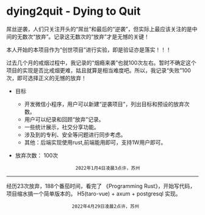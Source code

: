 # dying2quit - Dying to Quit

屌丝逆袭，人们只关注开头的“屌丝”和最后的“逆袭”，但实际上最应该关注的是中间的无数次“放弃”。记录这无数次的“放弃”才是无憾的关键！

本人开始的本项目作为“创世项目”进行实验，即是验证亦是落实！！！

过去几个月的戒烟过程中，我记录的“烟瘾来袭”也就100次左右。暂时不确定这个项目的实现是否比戒烟更难，姑且就算是相当难度吧。所以，我记录“失败”100次，即可选择正义的无憾的放弃！

- 目标
  - 开发微信小程序，用户可以新建“逆袭项目”，列出目标和预设的放弃次数。
  - 用户可以纪录和回顾“放弃”记录。
  - 一些统计展示，社交分享功能。
  - 涉及到的专利、安全等问题进行同步考虑。
  - 其他：后端实现使用rust,前端能用即可，支持1W用户即可。

- 放弃次数： 100次

                            2022年1月4日凌晨3点许，苏州

----------------------
经历23次放弃，188个番茄时间，看完了 《Programming Rust》，开始写代码，项目缩水搞一个简单版本的。   H5(taro-vue) + axum + postgresql 实现。

                            2022年4月29日凌晨2点许，苏州

